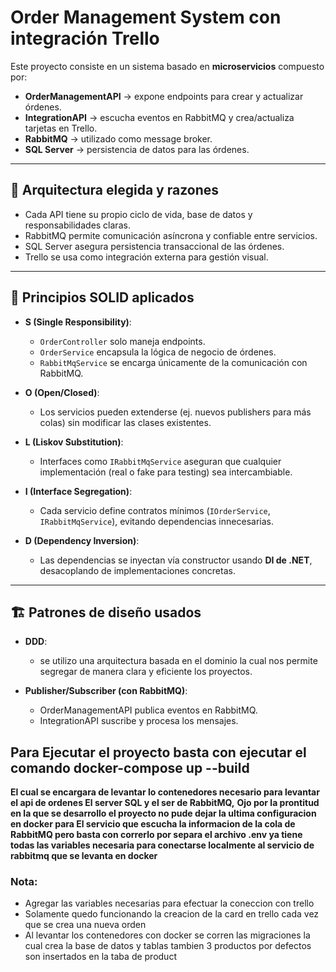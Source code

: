 # Order Management System con integración Trello

Este proyecto consiste en un sistema basado en **microservicios** compuesto por:
- **OrderManagementAPI** → expone endpoints para crear y actualizar órdenes.
- **IntegrationAPI** → escucha eventos en RabbitMQ y crea/actualiza tarjetas en Trello.
- **RabbitMQ** → utilizado como message broker.
- **SQL Server** → persistencia de datos para las órdenes.

---

## 📐 Arquitectura elegida y razones


- Cada API tiene su propio ciclo de vida, base de datos y responsabilidades claras.
- RabbitMQ permite comunicación asíncrona y confiable entre servicios.
- SQL Server asegura persistencia transaccional de las órdenes.
- Trello se usa como integración externa para gestión visual.


---

## 🧩 Principios SOLID aplicados

- **S (Single Responsibility)**:  
  - `OrderController` solo maneja endpoints.  
  - `OrderService` encapsula la lógica de negocio de órdenes.  
  - `RabbitMqService` se encarga únicamente de la comunicación con RabbitMQ.  

- **O (Open/Closed)**:  
  - Los servicios pueden extenderse (ej. nuevos publishers para más colas) sin modificar las clases existentes.  

- **L (Liskov Substitution)**:  
  - Interfaces como `IRabbitMqService` aseguran que cualquier implementación (real o fake para testing) sea intercambiable.  

- **I (Interface Segregation)**:  
  - Cada servicio define contratos mínimos (`IOrderService`, `IRabbitMqService`), evitando dependencias innecesarias.  

- **D (Dependency Inversion)**:  
  - Las dependencias se inyectan vía constructor usando **DI de .NET**, desacoplando de implementaciones concretas.

---

## 🏗️ Patrones de diseño usados

- **DDD**:
  - se utilizo una arquitectura basada en el dominio la cual nos permite segregar de manera clara y eficiente los proyectos.
  
- **Publisher/Subscriber (con RabbitMQ)**:  
  - OrderManagementAPI publica eventos en RabbitMQ.  
  - IntegrationAPI suscribe y procesa los mensajes.  
    
## Para Ejecutar el proyecto basta con ejecutar el comando docker-compose up --build
**El cual se encargara de levantar lo contenedores necesario para levantar el api de ordenes
El server SQL y el ser de RabbitMQ,**
**Ojo por la prontitud en la que se desarrollo el proyecto no pude dejar la ultima configuracion en docker para 
El servicio que escucha la informacion de la cola de RabbitMQ  pero basta con correrlo por separa el archivo .env
ya tiene todas las variables necesaria para conectarse localmente al servicio de rabbitmq que se levanta en docker**

### Nota:
- Agregar las variables necesarias para efectuar la coneccion con trello 
- Solamente quedo funcionando la creacion de la card en trello cada vez que se crea una nueva orden
- Al levantar los contenedores con docker se corren las migraciones la cual crea la base de datos y tablas 
    tambien 3 productos por defectos son insertados en la taba de product

